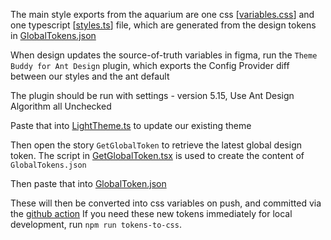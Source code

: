 The main style exports from the aquarium are one css [[variables.css](https://github.com/mParticle/aquarium/blob/main/src/styles/_variables.css)] and one typescript [[styles.ts](https://github.com/mParticle/aquarium/blob/main/src/styles/style.ts)] file, which are generated from the design tokens in [GlobalTokens.json](https://github.com/mParticle/aquarium/blob/main/design/GlobalToken.json)

When design updates the source-of-truth variables in figma, run the `Theme Buddy for Ant Design` plugin, which exports the Config Provider diff between our styles and the ant default

The plugin should be run with settings - version 5.15, Use Ant Design Algorithm all Unchecked

Paste that into [LightTheme.ts](https://github.com/mParticle/aquarium/blob/main/design/LightTheme.ts) to update our existing theme

Then open the story `GetGlobalToken` to retrieve the latest global design token. The script in [GetGlobalToken.tsx](https://github.com/mParticle/aquarium/blob/main/src/utils/GetGlobalToken.ts) is used to create the content of `GlobalTokens.json`

Then paste that into [GlobalToken.json](https://github.com/mParticle/aquarium/blob/main/design/GlobalToken.json)

These will then be converted into css variables on push, and committed via the [github action](https://github.com/mParticle/aquarium/blob/main/.github/workflows/tokens-to-css.yml)
If you need these new tokens immediately for local development, run `npm run tokens-to-css`.
